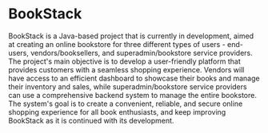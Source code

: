 # BookStack
BookStack is a Java-based project that is currently in development, aimed at creating an online bookstore for three different types of users - end-users, vendors/booksellers, and superadmin/bookstore service providers. The project's main objective is to develop a user-friendly platform that provides customers with a seamless shopping experience. Vendors will have access to an efficient dashboard to showcase their books and manage their inventory and sales, while superadmin/bookstore service providers can use a comprehensive backend system to manage the entire bookstore. The system's goal is to create a convenient, reliable, and secure online shopping experience for all book enthusiasts, and keep improving BookStack as it is continued with its development.
